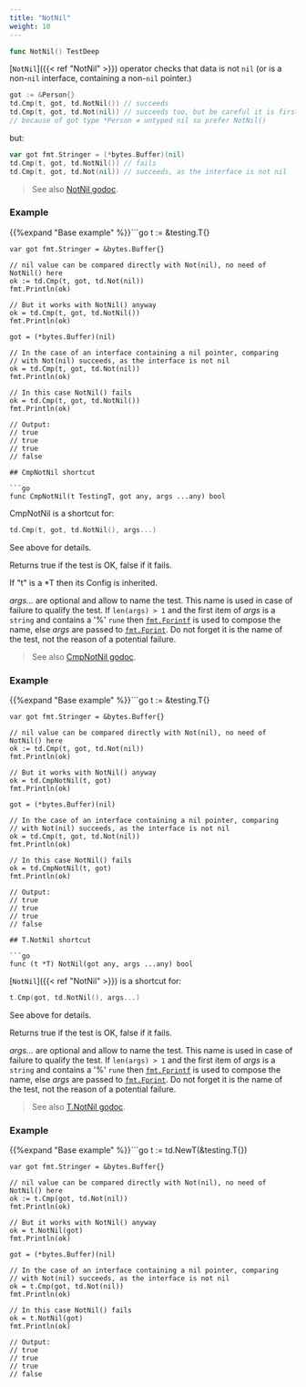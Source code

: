 ```yaml
---
title: "NotNil"
weight: 10
---
```


```go
func NotNil() TestDeep
```

[`NotNil`]({{< ref "NotNil" >}}) operator checks that data is not `nil` (or is a non-`nil`
interface, containing a non-`nil` pointer.)

```go
got := &Person{}
td.Cmp(t, got, td.NotNil()) // succeeds
td.Cmp(t, got, td.Not(nil)) // succeeds too, but be careful it is first
// because of got type *Person ≠ untyped nil so prefer NotNil()
```

but:

```go
var got fmt.Stringer = (*bytes.Buffer)(nil)
td.Cmp(t, got, td.NotNil()) // fails
td.Cmp(t, got, td.Not(nil)) // succeeds, as the interface is not nil
```


> See also [<i class='fas fa-book'></i> NotNil godoc](https://pkg.go.dev/github.com/maxatome/go-testdeep/td#NotNil).

### Example

{{%expand "Base example" %}}```go
	t := &testing.T{}

	var got fmt.Stringer = &bytes.Buffer{}

	// nil value can be compared directly with Not(nil), no need of NotNil() here
	ok := td.Cmp(t, got, td.Not(nil))
	fmt.Println(ok)

	// But it works with NotNil() anyway
	ok = td.Cmp(t, got, td.NotNil())
	fmt.Println(ok)

	got = (*bytes.Buffer)(nil)

	// In the case of an interface containing a nil pointer, comparing
	// with Not(nil) succeeds, as the interface is not nil
	ok = td.Cmp(t, got, td.Not(nil))
	fmt.Println(ok)

	// In this case NotNil() fails
	ok = td.Cmp(t, got, td.NotNil())
	fmt.Println(ok)

	// Output:
	// true
	// true
	// true
	// false

```{{% /expand%}}
## CmpNotNil shortcut

```go
func CmpNotNil(t TestingT, got any, args ...any) bool
```

CmpNotNil is a shortcut for:

```go
td.Cmp(t, got, td.NotNil(), args...)
```

See above for details.

Returns true if the test is OK, false if it fails.

If "t" is a *T then its Config is inherited.

*args...* are optional and allow to name the test. This name is
used in case of failure to qualify the test. If `len(args) > 1` and
the first item of *args* is a `string` and contains a '%' `rune` then
[`fmt.Fprintf`](https://pkg.go.dev/fmt/#Fprintf) is used to compose the name, else *args* are passed to
[`fmt.Fprint`](https://pkg.go.dev/fmt/#Fprint). Do not forget it is the name of the test, not the
reason of a potential failure.


> See also [<i class='fas fa-book'></i> CmpNotNil godoc](https://pkg.go.dev/github.com/maxatome/go-testdeep/td#CmpNotNil).

### Example

{{%expand "Base example" %}}```go
	t := &testing.T{}

	var got fmt.Stringer = &bytes.Buffer{}

	// nil value can be compared directly with Not(nil), no need of NotNil() here
	ok := td.Cmp(t, got, td.Not(nil))
	fmt.Println(ok)

	// But it works with NotNil() anyway
	ok = td.CmpNotNil(t, got)
	fmt.Println(ok)

	got = (*bytes.Buffer)(nil)

	// In the case of an interface containing a nil pointer, comparing
	// with Not(nil) succeeds, as the interface is not nil
	ok = td.Cmp(t, got, td.Not(nil))
	fmt.Println(ok)

	// In this case NotNil() fails
	ok = td.CmpNotNil(t, got)
	fmt.Println(ok)

	// Output:
	// true
	// true
	// true
	// false

```{{% /expand%}}
## T.NotNil shortcut

```go
func (t *T) NotNil(got any, args ...any) bool
```

[`NotNil`]({{< ref "NotNil" >}}) is a shortcut for:

```go
t.Cmp(got, td.NotNil(), args...)
```

See above for details.

Returns true if the test is OK, false if it fails.

*args...* are optional and allow to name the test. This name is
used in case of failure to qualify the test. If `len(args) > 1` and
the first item of *args* is a `string` and contains a '%' `rune` then
[`fmt.Fprintf`](https://pkg.go.dev/fmt/#Fprintf) is used to compose the name, else *args* are passed to
[`fmt.Fprint`](https://pkg.go.dev/fmt/#Fprint). Do not forget it is the name of the test, not the
reason of a potential failure.


> See also [<i class='fas fa-book'></i> T.NotNil godoc](https://pkg.go.dev/github.com/maxatome/go-testdeep/td#T.NotNil).

### Example

{{%expand "Base example" %}}```go
	t := td.NewT(&testing.T{})

	var got fmt.Stringer = &bytes.Buffer{}

	// nil value can be compared directly with Not(nil), no need of NotNil() here
	ok := t.Cmp(got, td.Not(nil))
	fmt.Println(ok)

	// But it works with NotNil() anyway
	ok = t.NotNil(got)
	fmt.Println(ok)

	got = (*bytes.Buffer)(nil)

	// In the case of an interface containing a nil pointer, comparing
	// with Not(nil) succeeds, as the interface is not nil
	ok = t.Cmp(got, td.Not(nil))
	fmt.Println(ok)

	// In this case NotNil() fails
	ok = t.NotNil(got)
	fmt.Println(ok)

	// Output:
	// true
	// true
	// true
	// false

```{{% /expand%}}
